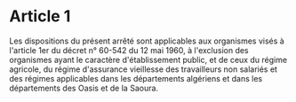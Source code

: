 # Article 1

Les dispositions du présent arrêté sont applicables aux organismes visés à l'article 1er du décret n° 60-542 du 12 mai 1960, à l'exclusion des organismes ayant le caractère d'établissement public, et de ceux du régime agricole, du régime d'assurance vieillesse des travailleurs non salariés et des régimes applicables dans les départements algériens et dans les départements des Oasis et de la Saoura.
